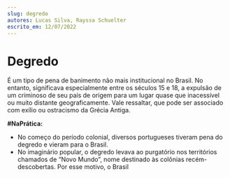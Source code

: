 ```yaml
---
slug: degredo
autores: Lucas Silva, Rayssa Schuelter
escrito_em: 12/07/2022
---
```


# Degredo
É um tipo de pena de banimento não mais institucional no Brasil. No entanto, significava especialmente entre os séculos 15 e 18, a expulsão de um criminoso de seu país de origem para um lugar quase que inacessível ou muito distante geograficamente. Vale ressaltar, que pode ser associado com exílio ou ostracismo da Grécia Antiga.

**#NaPrática:**  
- No começo do período colonial, diversos portugueses tiveram pena do degredo e vieram para o Brasil.
- No imaginário popular, o degredo levava ao purgatório nos territórios chamados de “Novo Mundo”, nome destinado às colônias recém-descobertas. Por esse motivo, o Brasil 
